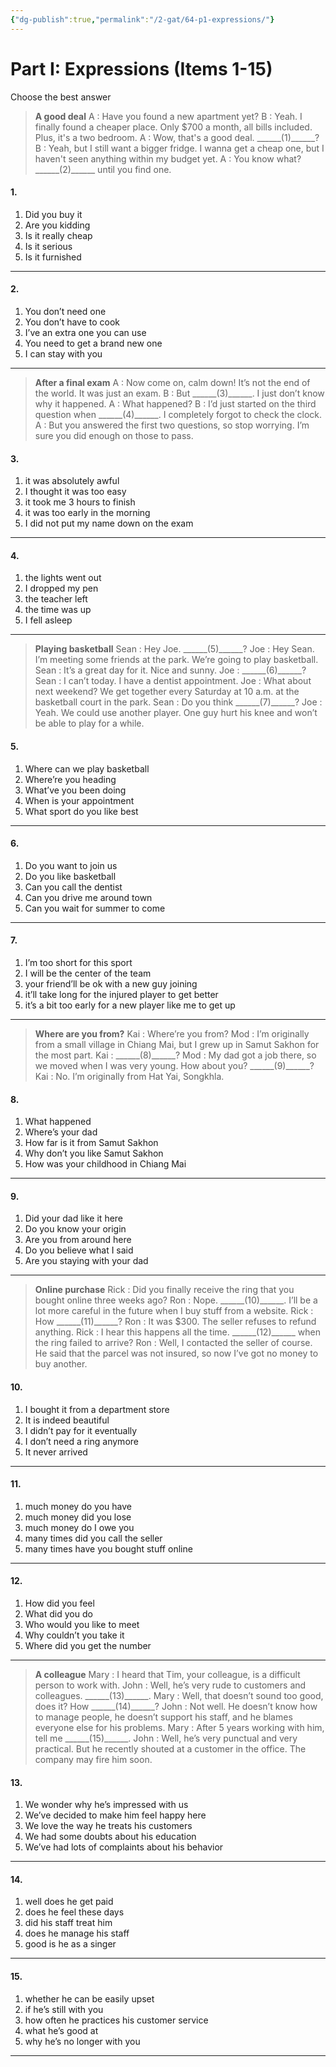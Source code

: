 ```yaml
---
{"dg-publish":true,"permalink":"/2-gat/64-p1-expressions/"}
---
```


# Part I: Expressions (Items 1-15)
Choose the best answer

> **A good deal**
> A : Have you found a new apartment yet?
> B : Yeah. I finally found a cheaper place. Only $700 a month, all bills included. Plus, it's a two bedroom.
> A : Wow, that's a good deal. \_\_\_\_\_\_(1)\_\_\_\_\_\_?
> B : Yeah, but I still want a bigger fridge. I wanna get a cheap one, but I haven't seen anything within my budget yet.
> A : You know what? \_\_\_\_\_\_(2)\_\_\_\_\_\_ until you find one.

#### 1. 
1. Did you buy it
2. Are you kidding
3. Is it really cheap
4. Is it serious
5. Is it furnished

---
#### 2.
1. You don’t need one
2. You don’t have to cook
3. I’ve an extra one you can use
4. You need to get a brand new one
5. I can stay with you

---
> **After a final exam**
> A : Now come on, calm down! It’s not the end of the world. It was just an exam.
> B : But \_\_\_\_\_\_(3)\_\_\_\_\_\_. I just don’t know why it happened.
> A : What happened?
> B : I’d just started on the third question when \_\_\_\_\_\_(4)\_\_\_\_\_\_. I completely forgot to check the clock.
> A : But you answered the first two questions, so stop worrying. I’m sure you did enough on those to pass.

#### 3.
1. it was absolutely awful
2. I thought it was too easy
3. it took me 3 hours to finish
4. it was too early in the morning
5. I did not put my name down on the exam

---
#### 4.
1. the lights went out
2. I dropped my pen
3. the teacher left
4. the time was up
5. I fell asleep

---
> **Playing basketball**
> Sean : Hey Joe. \_\_\_\_\_\_(5)\_\_\_\_\_\_?
> Joe : Hey Sean. I’m meeting some friends at the park. We’re going to play basketball.
> Sean : It’s a great day for it. Nice and sunny.
> Joe : \_\_\_\_\_\_(6)\_\_\_\_\_\_?
> Sean : I can’t today. I have a dentist appointment.
> Joe : What about next weekend? We get together every Saturday at 10 a.m. at the basketball court in the park.
> Sean : Do you think \_\_\_\_\_\_(7)\_\_\_\_\_\_?
> Joe : Yeah. We could use another player. One guy hurt his knee and won’t be able to play for a while.

#### 5.
1. Where can we play basketball
2. Where’re you heading
3. What’ve you been doing
4. When is your appointment
5. What sport do you like best

---
#### 6.
1. Do you want to join us
2. Do you like basketball
3. Can you call the dentist
4. Can you drive me around town
5. Can you wait for summer to come

---
#### 7.
1. I’m too short for this sport
2. I will be the center of the team
3. your friend’ll be ok with a new guy joining
4. it’ll take long for the injured player to get better
5. it’s a bit too early for a new player like me to get up

---
> **Where are you from?**
> Kai : Where’re you from?
> Mod : I’m originally from a small village in Chiang Mai, but I grew up in Samut Sakhon for the most part.
> Kai : \_\_\_\_\_\_(8)\_\_\_\_\_\_?
> Mod : My dad got a job there, so we moved when I was very young. How about you? \_\_\_\_\_\_(9)\_\_\_\_\_\_?
> Kai : No. I’m originally from Hat Yai, Songkhla.

#### 8.
1. What happened
2. Where’s your dad
3. How far is it from Samut Sakhon
4. Why don’t you like Samut Sakhon
5. How was your childhood in Chiang Mai

---
#### 9.
1. Did your dad like it here
2. Do you know your origin
3. Are you from around here
4. Do you believe what I said
5. Are you staying with your dad

---
> **Online purchase**
> Rick : Did you finally receive the ring that you bought online three weeks ago?
> Ron : Nope. \_\_\_\_\_\_(10)\_\_\_\_\_\_. I’ll be a lot more careful in the future when I buy stuff from a website.
> Rick : How \_\_\_\_\_\_(11)\_\_\_\_\_\_?
> Ron : It was $300. The seller refuses to refund anything.
> Rick : I hear this happens all the time. \_\_\_\_\_\_(12)\_\_\_\_\_\_ when the ring failed to arrive?
> Ron : Well, I contacted the seller of course. He said that the parcel was not insured, so now I’ve got no money to buy another.

#### 10.
1. I bought it from a department store
2. It is indeed beautiful
3. I didn’t pay for it eventually
4. I don’t need a ring anymore
5. It never arrived

---
#### 11.
1. much money do you have
2. much money did you lose
3. much money do I owe you
4. many times did you call the seller
5. many times have you bought stuff online

---
#### 12.
1. How did you feel
2. What did you do
3. Who would you like to meet
4. Why couldn’t you take it
5. Where did you get the number

---
> **A colleague**
> Mary : I heard that Tim, your colleague, is a difficult person to work with.
> John : Well, he’s very rude to customers and colleagues. \_\_\_\_\_\_(13)\_\_\_\_\_\_.
> Mary : Well, that doesn’t sound too good, does it? How \_\_\_\_\_\_(14)\_\_\_\_\_\_?
> John : Not well. He doesn’t know how to manage people, he doesn’t support his staff, and he blames everyone else for his problems.
> Mary : After 5 years working with him, tell me \_\_\_\_\_\_(15)\_\_\_\_\_\_.
> John : Well, he’s very punctual and very practical. But he recently shouted at a customer in the office. The company may fire him soon.

#### 13.
1. We wonder why he’s impressed with us
2. We’ve decided to make him feel happy here
3. We love the way he treats his customers
4. We had some doubts about his education
5. We’ve had lots of complaints about his behavior

---
#### 14.
1. well does he get paid
2. does he feel these days
3. did his staff treat him
4. does he manage his staff
5. good is he as a singer

---
#### 15.
1. whether he can be easily upset
2. if he’s still with you
3. how often he practices his customer service
4. what he’s good at
5. why he’s no longer with you

---
